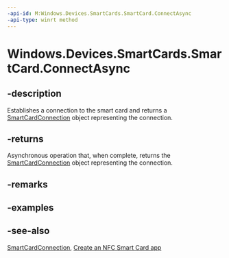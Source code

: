 ----api-id: M:Windows.Devices.SmartCards.SmartCard.ConnectAsync
-api-type: winrt method
---<!-- Method syntaxpublic Windows.Foundation.IAsyncOperation<Windows.Devices.SmartCards.SmartCardConnection> ConnectAsync()--># Windows.Devices.SmartCards.SmartCard.ConnectAsync## -descriptionEstablishes a connection to the smart card and returns a [SmartCardConnection](smartcardconnection.md) object representing the connection.## -returnsAsynchronous operation that, when complete, returns the [SmartCardConnection](smartcardconnection.md) object representing the connection.## -remarks## -examples## -see-also[SmartCardConnection](smartcardconnection.md), [Create an NFC Smart Card app](http://msdn.microsoft.com/library/26834a51-512b-485b-84c8-abf713787588)